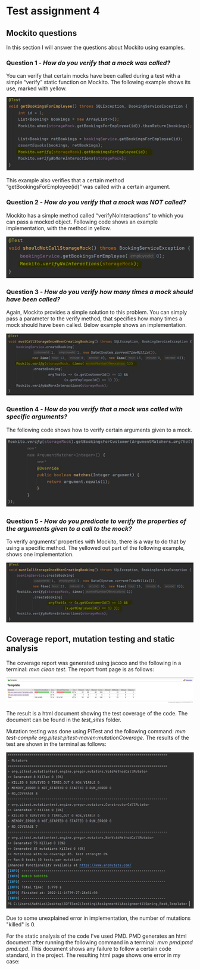 # Test assignment 4

## Mockito questions
In this section I will answer the questions about Mockito using examples.

### Question 1 - *How do you verify that a mock was called?*
You can verify that certain mocks have been called during a test with a simple “verify” static function on Mockito. The following example shows its use, marked with yellow.

![image 1](https://github.com/mp525/TestAssignment4/blob/master/images/1.JPG)

This example also verifies that a certain method “getBookingsForEmployee(id)” was called with a certain argument.

### Question 2 - *How do you verify that a mock was NOT called?*
Mockito has a simple method called “verifyNoInteractions” to which you can pass a mocked object. Following code shows an example implementation, with the method in yellow.

![image 2](https://github.com/mp525/TestAssignment4/blob/master/images/2.JPG)

### Question 3 - *How do you verify how many times a mock should have been called?*
Again, Mockito provides a simple solution to this problem. You can simply pass a parameter to the verify method, that specifies how many times a mock should have been called. Below example shows an implementation.

![image 3](https://github.com/mp525/TestAssignment4/blob/master/images/3.JPG)

### Question 4 - *How do you verify that a mock was called with specific arguments?*
The following code shows how to verify certain arguments given to a mock.

![image 4](https://github.com/mp525/TestAssignment4/blob/master/images/4.JPG)

### Question 5 - *How do you predicate to verify the properties of the arguments given to a call to the mock?*
To verify arguments’ properties with Mockito, there is a way to do that by using a specific method. The yellowed out part of the following example, shows one implementation.

![image 5](https://github.com/mp525/TestAssignment4/blob/master/images/5.JPG)

## Coverage report, mutation testing and static analysis
The coverage report was generated using jacoco and the following in a terminal: *mvn clean test*. The report front page is as follows:

![image 6](https://github.com/mp525/TestAssignment4/blob/master/images/jacoco.JPG)

The result is a html document showing the test coverage of the code. The document can be found in the *test_sites* folder. 

Mutation testing was done using PiTest and the following command: *mvn test-compile org.pitest:pitest-maven:mutationCoverage*. The results of the test are shown in the terminal as follows:

![image 7](https://github.com/mp525/TestAssignment4/blob/master/images/pitest_nonKilled.JPG)

Due to some unexplained error in implementation, the number of mutations "killed" is 0.

For the static analysis of the code I've used PMD. PMD generates an html document after running the following command in a terminal: *mvn pmd:pmd pmd:cpd*. This document shows any failure to follow a certain code standard, in the project. The resulting html page shows one error in my case:

